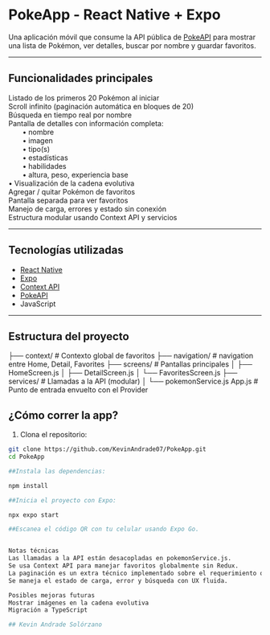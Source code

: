 # PokeApp - React Native + Expo

Una aplicación móvil que consume la API pública de [PokeAPI](https://pokeapi.co/) para mostrar una lista de Pokémon, ver detalles, buscar por nombre y guardar favoritos.

---

## Funcionalidades principales

Listado de los primeros 20 Pokémon al iniciar  
Scroll infinito (paginación automática en bloques de 20)  
Búsqueda en tiempo real por nombre  
Pantalla de detalles con información completa:  
  • nombre  
  • imagen  
  • tipo(s)  
  • estadísticas  
  • habilidades  
  • altura, peso, experiencia base  
  • Visualización de la cadena evolutiva  
Agregar / quitar Pokémon de favoritos  
Pantalla separada para ver favoritos  
Manejo de carga, errores y estado sin conexión  
Estructura modular usando Context API y servicios

---

## Tecnologías utilizadas

- [React Native](https://reactnative.dev/)
- [Expo](https://expo.dev/)
- [Context API](https://reactjs.org/docs/context.html)
- [PokeAPI](https://pokeapi.co/)
- JavaScript

---

## Estructura del proyecto
├── context/ # Contexto global de favoritos
├── navigation/ # navigation entre Home, Detail, Favorites
├── screens/ # Pantallas principales
│ ├── HomeScreen.js
│ ├── DetailScreen.js
│ └── FavoritesScreen.js
├── services/ # Llamadas a la API (modular)
│ └── pokemonService.js
App.js # Punto de entrada envuelto con el Provider

## ¿Cómo correr la app?

1. Clona el repositorio:

```bash
git clone https://github.com/KevinAndrade07/PokeApp.git
cd PokeApp

##Instala las dependencias:

npm install

##Inicia el proyecto con Expo:

npx expo start

##Escanea el código QR con tu celular usando Expo Go.


Notas técnicas
Las llamadas a la API están desacopladas en pokemonService.js.
Se usa Context API para manejar favoritos globalmente sin Redux.
La paginación es un extra técnico implementado sobre el requerimiento original.
Se maneja el estado de carga, error y búsqueda con UX fluida.

Posibles mejoras futuras
Mostrar imágenes en la cadena evolutiva
Migración a TypeScript

## Kevin Andrade Solórzano 
